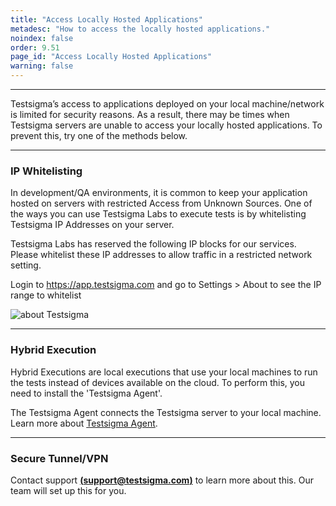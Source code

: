 ```yaml
---
title: "Access Locally Hosted Applications"
metadesc: "How to access the locally hosted applications."
noindex: false
order: 9.51
page_id: "Access Locally Hosted Applications"
warning: false
---
```


---


Testsigma’s access to applications deployed on your local machine/network is limited for security reasons. As a result, there may be times when Testsigma servers are unable to access your locally hosted applications. To prevent this, try one of the methods below.

---
### IP Whitelisting
In development/QA environments, it is common to keep your application hosted on servers with restricted Access from Unknown Sources.  One of the ways you can use Testsigma Labs to execute tests is by whitelisting Testsigma IP Addresses on your server.

Testsigma Labs has reserved the following IP blocks for our services. Please whitelist these IP addresses to allow traffic in a restricted network setting.

Login to https://app.testsigma.com and go to Settings > About to see the IP range to whitelist

![about Testsigma](https://docs.testsigma.com/images/test-locally-hosted-applications/about-testsigma.png)

---
### Hybrid Execution

Hybrid Executions are local executions that use your local machines to run the tests instead of devices available on the cloud. To perform this, you need to install the 'Testsigma Agent'. 

The Testsigma Agent connects the Testsigma server to your local machine. Learn more about [Testsigma Agent](https://testsigma.com/docs/agent/overview/).


---
### Secure Tunnel/VPN

Contact support **[(support@testsigma.com)](mailto:support@testsigma.com)** to learn more about this. Our team will set up this for you.
